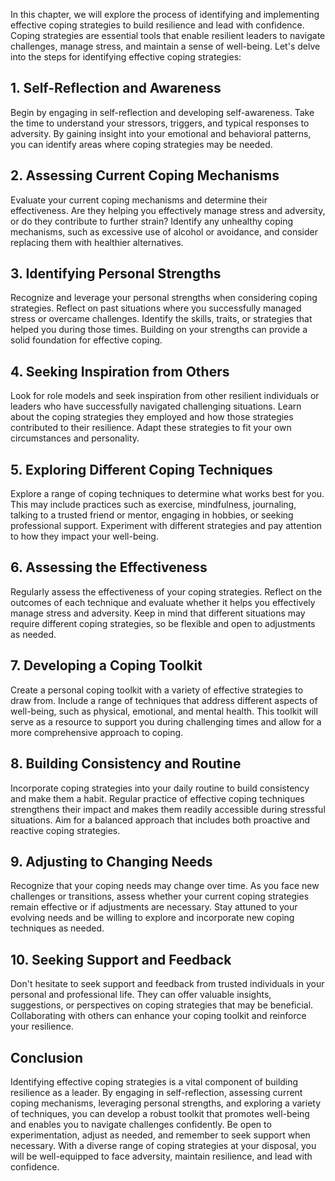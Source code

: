 
In this chapter, we will explore the process of identifying and implementing effective coping strategies to build resilience and lead with confidence. Coping strategies are essential tools that enable resilient leaders to navigate challenges, manage stress, and maintain a sense of well-being. Let's delve into the steps for identifying effective coping strategies:

1\. Self-Reflection and Awareness
--------------------------------

Begin by engaging in self-reflection and developing self-awareness. Take the time to understand your stressors, triggers, and typical responses to adversity. By gaining insight into your emotional and behavioral patterns, you can identify areas where coping strategies may be needed.

2\. Assessing Current Coping Mechanisms
--------------------------------------

Evaluate your current coping mechanisms and determine their effectiveness. Are they helping you effectively manage stress and adversity, or do they contribute to further strain? Identify any unhealthy coping mechanisms, such as excessive use of alcohol or avoidance, and consider replacing them with healthier alternatives.

3\. Identifying Personal Strengths
---------------------------------

Recognize and leverage your personal strengths when considering coping strategies. Reflect on past situations where you successfully managed stress or overcame challenges. Identify the skills, traits, or strategies that helped you during those times. Building on your strengths can provide a solid foundation for effective coping.

4\. Seeking Inspiration from Others
----------------------------------

Look for role models and seek inspiration from other resilient individuals or leaders who have successfully navigated challenging situations. Learn about the coping strategies they employed and how those strategies contributed to their resilience. Adapt these strategies to fit your own circumstances and personality.

5\. Exploring Different Coping Techniques
----------------------------------------

Explore a range of coping techniques to determine what works best for you. This may include practices such as exercise, mindfulness, journaling, talking to a trusted friend or mentor, engaging in hobbies, or seeking professional support. Experiment with different strategies and pay attention to how they impact your well-being.

6\. Assessing the Effectiveness
------------------------------

Regularly assess the effectiveness of your coping strategies. Reflect on the outcomes of each technique and evaluate whether it helps you effectively manage stress and adversity. Keep in mind that different situations may require different coping strategies, so be flexible and open to adjustments as needed.

7\. Developing a Coping Toolkit
------------------------------

Create a personal coping toolkit with a variety of effective strategies to draw from. Include a range of techniques that address different aspects of well-being, such as physical, emotional, and mental health. This toolkit will serve as a resource to support you during challenging times and allow for a more comprehensive approach to coping.

8\. Building Consistency and Routine
-----------------------------------

Incorporate coping strategies into your daily routine to build consistency and make them a habit. Regular practice of effective coping techniques strengthens their impact and makes them readily accessible during stressful situations. Aim for a balanced approach that includes both proactive and reactive coping strategies.

9\. Adjusting to Changing Needs
------------------------------

Recognize that your coping needs may change over time. As you face new challenges or transitions, assess whether your current coping strategies remain effective or if adjustments are necessary. Stay attuned to your evolving needs and be willing to explore and incorporate new coping techniques as needed.

10\. Seeking Support and Feedback
--------------------------------

Don't hesitate to seek support and feedback from trusted individuals in your personal and professional life. They can offer valuable insights, suggestions, or perspectives on coping strategies that may be beneficial. Collaborating with others can enhance your coping toolkit and reinforce your resilience.

Conclusion
----------

Identifying effective coping strategies is a vital component of building resilience as a leader. By engaging in self-reflection, assessing current coping mechanisms, leveraging personal strengths, and exploring a variety of techniques, you can develop a robust toolkit that promotes well-being and enables you to navigate challenges confidently. Be open to experimentation, adjust as needed, and remember to seek support when necessary. With a diverse range of coping strategies at your disposal, you will be well-equipped to face adversity, maintain resilience, and lead with confidence.
